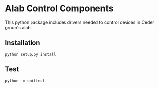 # Alab Control Components
This python package includes drivers needed to control devices in Ceder group's alab.

## Installation
```shell
python setup.py install
```

## Test
```shell
python -m unittest
```